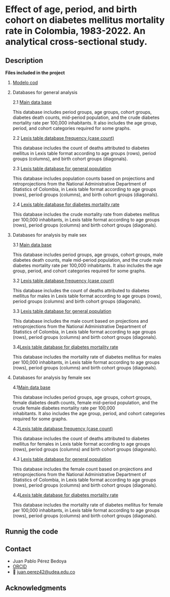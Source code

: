 # Effect of age, period, and birth cohort on diabetes mellitus mortality rate in Colombia, 1983-2022. An analytical cross-sectional study. 

## Description

**Files included in the project**

1. [Modelo cod](Final.R)
   
2. Databases for general analysis 

   2.1 [Main data base](bd_long_dm.xlsx)

   This database includes period groups, age groups, cohort groups, diabetes death counts, mid-period population, and the crude diabetes mortality rate per 100,000 inhabitants. It also includes      the age group, period, and cohort categories required for some graphs.

   2.2 [Lexis table database frequency (case count)](TABLA_LEXIS_FRECUENCIA_DM.xlsx)

   This database includes the count of deaths attributed to diabetes mellitus in Lexis table format according to age groups (rows), period groups (columns), and birth cohort groups (diagonals).

   2.3 [Lexis table database for general population](TABLA_LEXIS_POBLACION_GENERAL.xlsx)

   This database includes population counts based on projections and retroprojections from the National Administrative Department of Statistics of Colombia, in Lexis table format according to       age groups (rows), period groups (columns), and birth cohort groups (diagonals).

   2.4 [Lexis table database for diabetes mortality rate](TABLA_LEXIS_TASA_DM.xlsx)

   This database includes the crude mortality rate from diabetes mellitus per 100,000 inhabitants, in Lexis table format according to age groups (rows), period groups (columns) and birth cohort      groups (diagonals).

3. Databases for analysis by male sex

   3.1 [Main data base](bd_long_dm_h.xlsx)

   This database includes period groups, age groups, cohort groups, male diabetes death counts, male mid-period population, and the crude male diabetes mortality rate per 100,000 inhabitants. It 
   also includes the age group, period, and cohort categories required for some graphs.
 
   3.2 [Lexis table database frequency (case count)](TABLA_LEXIS_FRECUENCIA_DM_H.xlsx)

   This database includes the count of deaths attributed to diabetes mellitus for males in Lexis table format according to age groups (rows), period groups (columns) and birth 
   cohort groups (diagonals).

   3.3 [Lexis table database for general population](TABLA_LEXIS_POBLACION_DM_H.xlsx)

   This database includes the male count based on projections and retroprojections from the National Administrative Department of Statistics of Colombia, in Lexis table format according to age      groups (rows), period groups (columns) and birth cohort groups (diagonals).

   3.4[Lexis table database for diabetes mortality rate](TABLA_LEXIS_TASA_DM_H.xlsx)

   This database includes the mortality rate of diabetes mellitus for males per 100,000 inhabitants, in Lexis table format according to age groups (rows), period groups (columns) and birth          cohort groups (diagonals).

4. Databases for analysis by female sex

   4.1[Main data base](bd_long_dm_m.xlsx)

   This database includes period groups, age groups, cohort groups, female diabetes death counts, female mid-period population, and the crude female diabetes mortality rate per 100,000       
   inhabitants. It also includes the age group, period, and cohort categories required for some graphs.

   4.2[Lexis table database frequency (case count)](TABLA_LEXIS_FRECUENCIA_DM_M.xlsx)

   This database includes the count of deaths attributed to diabetes mellitus for females in Lexis table format according to age groups (rows), period groups (columns) and birth 
   cohort groups (diagonals).

   4.3 [Lexis table database for general population](TABLA_LEXIS_POBLACION_DM_M.xlsx)

   This database includes the female count based on projections and retroprojections from the National Administrative Department of Statistics of Colombia, in Lexis table format according to age    groups (rows), period groups (columns) and birth cohort groups (diagonals).

   4.4[Lexis table database for diabetes mortality rate](TABLA_LEXIS_TASA_DM_M.xlsx)

   This database includes the mortality rate of diabetes mellitus for female per 100,000 inhabitants, in Lexis table format according to age groups (rows), period groups (columns) and birth          cohort groups (diagonals).



## Runnig the code

## Contact

* Juan Pablo Pérez Bedoya
* [ORCID](https://orcid.org/0000-0002-2474-6603)
* :email: juan.perez42@udea.edu.co


## Acknowledgments
